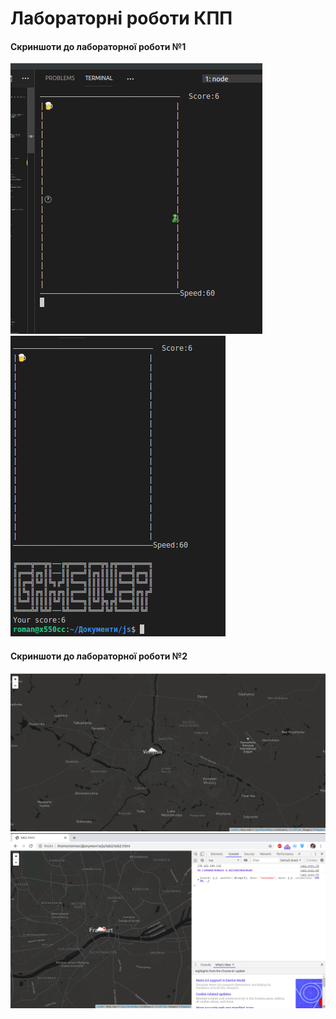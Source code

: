 # Лабораторні роботи КПП
#### Скриншоти до лабораторної роботи №1
![Скриншоти роботи змійки](https://github.com/Roman-Hnatenko/-/blob/master/Screenshots/1.png)
![Скриншоти роботи змійки](https://github.com/Roman-Hnatenko/-/blob/master/Screenshots/2.png)

#### Скриншоти до лабораторної роботи №2
![Погода за ip-адресою](https://github.com/Roman-Hnatenko/-/blob/master/Screenshots/3.png)
![Погода за ip-адресою](https://github.com/Roman-Hnatenko/-/blob/master/Screenshots/4.png)
